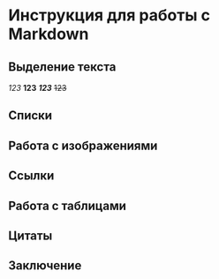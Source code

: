 # Инструкция для работы с Markdown
## Выделение текста
*123*
**123**
***123***
~~123~~
## Списки
## Работа с изображениями
## Ссылки
## Работа с таблицами
## Цитаты
## Заключение
